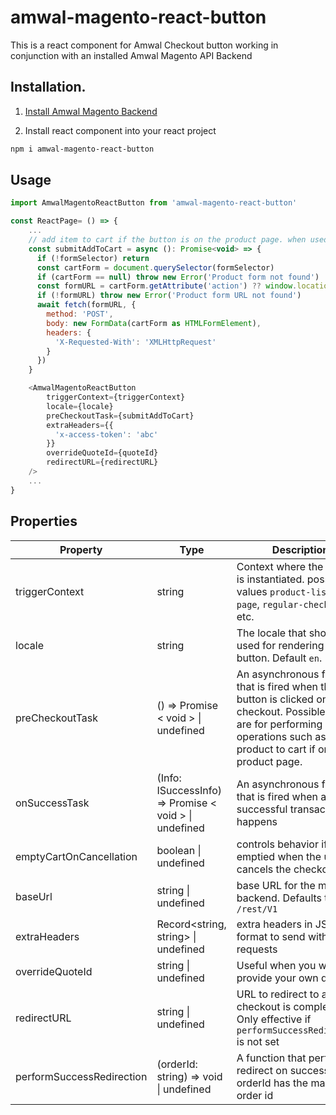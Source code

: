 # amwal-magento-react-button

This is a react component for Amwal Checkout button working in conjunction with an installed Amwal Magento API Backend

## Installation.

1. [Install Amwal Magento Backend](https://docs.amwal.tech/docs/magento-installation)


2. Install react component into your react project
```bash
npm i amwal-magento-react-button
```
## Usage

```javascript
import AmwalMagentoReactButton from 'amwal-magento-react-button'

const ReactPage= () => {
    ...
    // add item to cart if the button is on the product page. when used in cart or mini-cart, preCheckoutTask should be left undefined
    const submitAddToCart = async (): Promise<void> => {
      if (!formSelector) return
      const cartForm = document.querySelector(formSelector)
      if (cartForm == null) throw new Error('Product form not found')
      const formURL = cartForm.getAttribute('action') ?? window.location.href
      if (!formURL) throw new Error('Product form URL not found')
      await fetch(formURL, {
        method: 'POST',
        body: new FormData(cartForm as HTMLFormElement),
        headers: {
          'X-Requested-With': 'XMLHttpRequest'
        }
      })
    }

    <AmwalMagentoReactButton
        triggerContext={triggerContext}
        locale={locale}
        preCheckoutTask={submitAddToCart}
        extraHeaders={{
          'x-access-token': 'abc'
        }}
        overrideQuoteId={quoteId}
        redirectURL={redirectURL}
    />
    ...
}
```

## Properties
| Property                | Type                                                     | Description                                                                                                   |
|-------------------------|----------------------------------------------------------|---------------------------------------------------------------------------------------------------------------|
| triggerContext          | string                                                   | Context where the button is instantiated. possible values `product-listing-page`, `regular-checkout`, .. etc. |
| locale                  | string                                                   | The locale that should be used for rendering the button. Default `en`.                                        |
| preCheckoutTask         | ()  =>   Promise < void > \| undefined                   | An asynchronous function that is fired when the button is clicked on checkout. Possible Uses are for performing operations such as adding product to cart if on product page. |
| onSuccessTask           | (Info: ISuccessInfo)  =>   Promise < void > \| undefined | An asynchronous function that is fired when a successful transaction happens |
| emptyCartOnCancellation | boolean \| undefined                                     | controls behavior if Cart is emptied when the user cancels the checkout                                                                                                       |
| baseUrl                 | string \| undefined                                      | base URL for the magento backend. Defaults to `/rest/V1`                                                                                                                      |
| extraHeaders            | Record<string, string> \| undefined                      | extra headers in JSON format to send with fetch requests                                                                                                                      |
| overrideQuoteId         | string \| undefined                                      | Useful when you want to provide your own quoteId. |
| redirectURL             | string \| undefined                                      | URL to redirect to after checkout is completed. Only effective if `performSuccessRedirection` is not set|
| performSuccessRedirection | (orderId: string)  =>  void \| undefined | A function that performs redirect on success, orderId has the magento order id |

